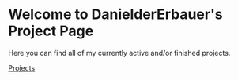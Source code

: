 # Welcome to DanielderErbauer's Project Page

Here you can find all of my currently active and/or finished projects.

[Projects](google.de)
